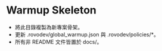 # Warmup Skeleton

- 將此目錄複製為新專案骨架。
- 更新 .rovodev/global_warmup.json 與 .rovodev/policies/*。
- 所有非 README 文件皆置於 docs/。
